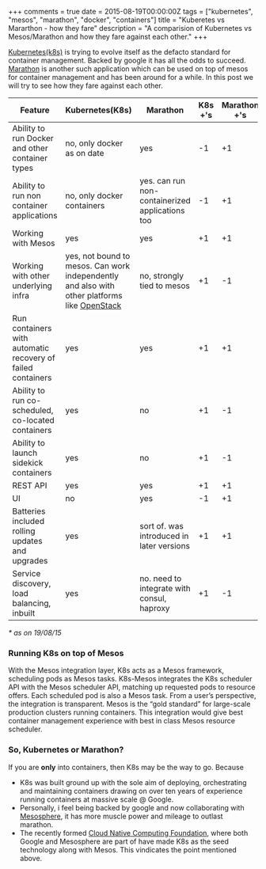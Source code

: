 +++
comments = true
date = 2015-08-19T00:00:00Z
tags = ["kubernetes", "mesos", "marathon", "docker", "containers"]
title = "Kuberetes vs Mararthon - how they fare"
description = "A comparision of Kubernetes vs Mesos/Marathon and how they fare against each other."
+++

[Kubernetes(k8s)](http://kubernetes.io/) is trying to evolve itself as the defacto standard for container
management. Backed by google it has all the odds to succeed. [Marathon](https://mesosphere.github.io/marathon/) is another
such application which can be used on top of mesos for container management and has been around for a while. In this post we
will try to see how they fare against each other.

| Feature | Kubernetes(K8s)| Marathon| K8s +'s| Marathon +'s|
|----------|----------|----------|----------|----------|
| Ability to run Docker and other container types | no, only docker as on date | yes | -1 | +1 |
| Ability to run non container applications | no, only docker containers | yes. can run non-containerized applications too | -1 | +1 |
| Working with Mesos | yes | yes | +1 | +1 |
| Working with other underlying infra | yes, not bound to mesos. Can work independently and also with other platforms like [OpenStack](https://www.openstack.org/) | no, strongly tied to mesos | +1 | -1 |
| Run containers with automatic recovery of failed containers | yes | yes | +1 | +1 |
| Ability to run co-scheduled, co-located containers | yes | no | +1 | -1 |
| Ability to launch sidekick containers | yes | no | +1 | -1 |
| REST API | yes | yes | +1 | +1 |
| UI | no | yes | -1 | +1 |
| Batteries included rolling updates and upgrades | yes | sort of. was introduced in later versions | +1 | +1 |
| Service discovery, load balancing, inbuilt | yes | no. need to integrate with consul, haproxy | +1 | -1 |
_* as on 19/08/15_

### Running K8s on top of Mesos
With the Mesos integration layer, K8s acts as a Mesos framework, scheduling pods as Mesos tasks. K8s-Mesos integrates the K8s scheduler API with the Mesos scheduler API, matching up requested pods to resource offers. Each scheduled pod is also a Mesos task. From a user’s perspective, the integration is transparent. Mesos is the “gold standard” for large-scale production clusters running containers. This integration would give best container management experience with best in class Mesos resource scheduler.

### So, Kubernetes or Marathon?
If you are **only** into containers, then K8s may be the way to go. Because

* K8s was built ground up with the sole aim of deploying, orchestrating and maintaining containers drawing on over ten years of experience running containers at massive scale @ Google.
* Personally, i feel being backed by google and now collaborating with [Mesosphere](https://mesosphere.com/), it has more muscle power and mileage to outlast marathon.
* The recently formed [Cloud Native Computing Foundation](https://cncf.io/), where both Google and Mesosphere are part of have made K8s as the seed technology along with Mesos. This vindicates the point mentioned above.
